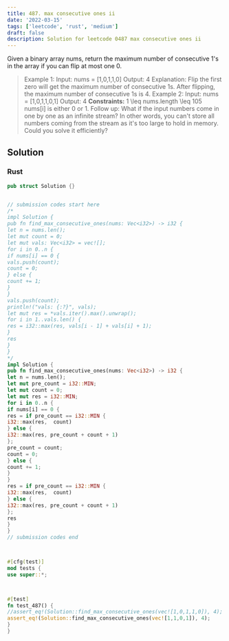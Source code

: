```yaml
---
title: 487. max consecutive ones ii
date: '2022-03-15'
tags: ['leetcode', 'rust', 'medium']
draft: false
description: Solution for leetcode 0487 max consecutive ones ii
---
```



Given a binary array nums, return the maximum number of consecutive 1's in the array if you can flip at most one 0.







> Example 1:
> Input: nums <TeX>=</TeX> [1,0,1,1,0]
> Output: 4
> Explanation: Flip the first zero will get the maximum number of consecutive 1s. After flipping, the maximum number of consecutive 1s is 4.
> Example 2:
> Input: nums <TeX>=</TeX> [1,0,1,1,0,1]
> Output: 4
**Constraints:**
> 1 <TeX>\leq</TeX> nums.length <TeX>\leq</TeX> 105
> nums[i] is either 0 or 1.
> Follow up: What if the input numbers come in one by one as an infinite stream? In other words, you can't store all numbers coming from the stream as it's too large to hold in memory. Could you solve it efficiently?


## Solution


### Rust
```rust
pub struct Solution {}


// submission codes start here
/*
impl Solution {
pub fn find_max_consecutive_ones(nums: Vec<i32>) -> i32 {
let n = nums.len();
let mut count = 0;
let mut vals: Vec<i32> = vec![];
for i in 0..n {
if nums[i] == 0 {
vals.push(count);
count = 0;
} else {
count += 1;
}
}
vals.push(count);
println!("vals: {:?}", vals);
let mut res = *vals.iter().max().unwrap();
for i in 1..vals.len() {
res = i32::max(res, vals[i - 1] + vals[i] + 1);
}
res
}
}
*/
impl Solution {
pub fn find_max_consecutive_ones(nums: Vec<i32>) -> i32 {
let n = nums.len();
let mut pre_count = i32::MIN;
let mut count = 0;
let mut res = i32::MIN;
for i in 0..n {
if nums[i] == 0 {
res = if pre_count == i32::MIN {
i32::max(res,  count)
} else {
i32::max(res, pre_count + count + 1)
};
pre_count = count;
count = 0;
} else {
count += 1;
}
}
res = if pre_count == i32::MIN {
i32::max(res,  count)
} else {
i32::max(res, pre_count + count + 1)
};
res
}
}
// submission codes end



#[cfg(test)]
mod tests {
use super::*;



#[test]
fn test_487() {
//assert_eq!(Solution::find_max_consecutive_ones(vec![1,0,1,1,0]), 4);
assert_eq!(Solution::find_max_consecutive_ones(vec![1,1,0,1]), 4);
}
}

```
